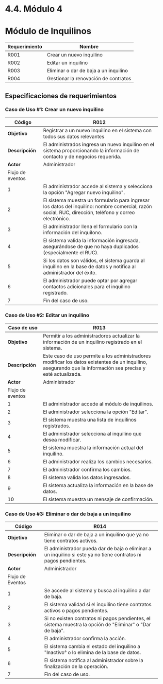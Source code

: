# 4.4. Módulo 4

<h1>Módulo de Inquilinos</h1>

| Requerimiento | Nombre |
|---------------|--------|
| R001 | Crear un nuevo inquilino |
| R002 | Editar un inquilino |
| R003 | Eliminar o dar de baja a un inquilino |
| R004 | Gestionar la renovación de contratos |

## Especificaciones de requerimientos <br>
### Caso de Uso #1: Crear un nuevo inquilino

| Código | R012 |
|--------|------|
| **Objetivo** | Registrar a un nuevo inquilino en el sistema con todos sus datos relevantes |
| **Descripción** | El administrados ingresa un nuevo inquilino en el sistema proporcionando la información de contacto y de negocios requerida. |
| **Actor** | Administrador |
| Flujo de eventos |
| 1 | El administrador accede al sistema y selecciona la opción "Agregar nuevo inquilino". |
| 2 | El sistema muestra un formulario para ingresar los datos del inquilino: nombre comercial, razón social, RUC, dirección, teléfono y correo electrónico. |
| 3 | El administrador llena el formulario con la información del inquilono. |
| 4 | El sistema valida la información ingresada, asegurándose de que no haya duplicados (especialmente el RUC). |
| 5 | Si los datos son válidos, el sistema guarda al inquilino en la base de datos y notifica al administrador del éxito. |
| 6 | El administrador puede optar por agregar contactos adicionales para el inquilino registrado. |
| 7 | Fin del caso de uso. |

### Caso de Uso #2: Editar un inquilino
| Caso de uso | R013 |
|-------------|---------------------------|
| **Objetivo** | Permitir a los administradores actualizar la información de un inquilino registrado en el sistema. |
| **Descripción** | Este caso de uso permite a los administradores modificar los datos existentes de un inquilino, asegurando que la información sea precisa y esté actualizada. |
| **Actor** | Administrador |
| Flujo de eventos |
| 1 | El administrador accede al módulo de inquilinos. |
| 2 | El administrador selecciona la opción "Editar". |
| 3 | El sistema muestra una lista de inquilinos registrados. |
| 4 | El administrador selecciona al inquilino que desea modificar. |
| 5 | El sistema muestra la información actual del inquilino. |
| 6 | El administrador realiza los cambios necesarios. |
| 7 | El administrador confirma los cambios.|
| 8 | El sistema valida los datos ingresados.
| 9 | El sistema actualiza la información en la base de datos. |
| 10 | El sistema muestra un mensaje de confirmación. |


### Caso de Uso #3: Eliminar o dar de baja a un inquilino
| Código | R014 |
|--------|------|
| **Objetivo** | Eliminar o dar de baja a un inquilino que ya no tiene contratos activos. |
| **Descripción** | El administrador pueda dar de baja o eliminar a un inquilino si este ya no tiene contratos ni pagos pendientes. |
| **Actor** | Administrador |
| Flujo de Eventos |
| 1 | Se accede al sistema y busca al inquilino a dar de baja. |
| 2 | El sistema validad si el inquilino tiene contratos activos o pagos pendientes. |
| 3 | Si no existen contratos ni pagos pendientes, el sistema muestra la opción de "Eliminar" o "Dar de baja". |
| 4 | El administrador confirma la acción. |
| 5 | El sistema cambia el estado del inquilino a "Inactivo° o lo elimina de la base de datos. |
| 6 | El sistema notifica al administrador sobre la finalización de la operación. |
| 7 | Fin del caso de uso. |
